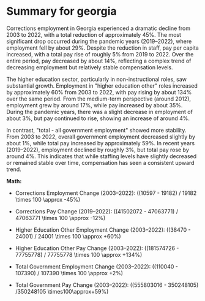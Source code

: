 # Summary for georgia

Corrections employment in Georgia experienced a dramatic decline from 2003 to 2022, with a total reduction of approximately 45%. The most significant drop occurred during the pandemic years (2019–2022), where employment fell by about 29%. Despite the reduction in staff, pay per capita increased, with a total pay rise of roughly 5% from 2019 to 2022. Over the entire period, pay decreased by about 14%, reflecting a complex trend of decreasing employment but relatively stable compensation levels.

The higher education sector, particularly in non-instructional roles, saw substantial growth. Employment in "higher education other" roles increased by approximately 60% from 2003 to 2022, with pay rising by about 134% over the same period. From the medium-term perspective (around 2012), employment grew by around 17%, while pay increased by about 35%. During the pandemic years, there was a slight decrease in employment of about 3%, but pay continued to rise, showing an increase of around 4%.

In contrast, "total - all government employment" showed more stability. From 2003 to 2022, overall government employment decreased slightly by about 1%, while total pay increased by approximately 59%. In recent years (2019–2022), employment declined by roughly 3%, but total pay rose by around 4%. This indicates that while staffing levels have slightly decreased or remained stable over time, compensation has seen a consistent upward trend.

**Math:**

- Corrections Employment Change (2003–2022): \((10597 - 19182) / 19182 \times 100 \approx -45\%\)
- Corrections Pay Change (2019–2022): \((41502072 - 47063771) / 47063771 \times 100 \approx -12\%\)

- Higher Education Other Employment Change (2003–2022): \((38470 - 24001) / 24001 \times 100 \approx +60\%\)
- Higher Education Other Pay Change (2003–2022): \((181574726 - 77755778) / 77755778 \times 100 \approx +134\%\)

- Total Government Employment Change (2003–2022): \((110040 - 107390) / 107390 \times 100 \approx +2\%\)
- Total Government Pay Change (2003–2022): \((555803016 - 350248105) /350248105 \times100\approx+59\%\)